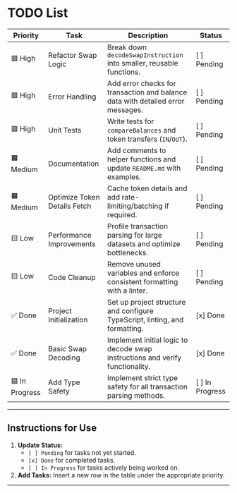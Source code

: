 # TODO List

| **Priority** | **Task**                              | **Description**                                                                 | **Status**      |
|--------------|---------------------------------------|---------------------------------------------------------------------------------|-----------------|
| 🟥 High      | Refactor Swap Logic                  | Break down `decodeSwapInstruction` into smaller, reusable functions.           | [ ] Pending     |
| 🟥 High      | Error Handling                       | Add error checks for transaction and balance data with detailed error messages. | [ ] Pending     |
| 🟥 High      | Unit Tests                           | Write tests for `compareBalances` and token transfers (`IN`/`OUT`).             | [ ] Pending     |
| 🟧 Medium    | Documentation                        | Add comments to helper functions and update `README.md` with examples.          | [ ] Pending     |
| 🟧 Medium    | Optimize Token Details Fetch         | Cache token details and add rate-limiting/batching if required.                 | [ ] Pending     |
| 🟨 Low       | Performance Improvements             | Profile transaction parsing for large datasets and optimize bottlenecks.        | [ ] Pending     |
| 🟨 Low       | Code Cleanup                        | Remove unused variables and enforce consistent formatting with a linter.        | [ ] Pending     |
| ✅ Done      | Project Initialization               | Set up project structure and configure TypeScript, linting, and formatting.     | [x] Done        |
| ✅ Done      | Basic Swap Decoding                  | Implement initial logic to decode swap instructions and verify functionality.   | [x] Done        |
| 🟦 In Progress | Add Type Safety                     | Implement strict type safety for all transaction parsing methods.               | [ ] In Progress |

---

## Instructions for Use
1. **Update Status:**
   - `[ ] Pending` for tasks not yet started.
   - `[x] Done` for completed tasks.
   - `[ ] In Progress` for tasks actively being worked on.
2. **Add Tasks:** Insert a new row in the table under the appropriate priority.

--- 
